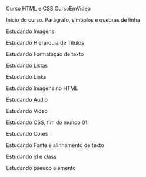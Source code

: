  Curso HTML e CSS CursoEmVideo

Inicio do curso. Parágrafo, símbolos e quebras de linha

Estudando Imagens

Estudando Hierarquia de Títulos

Estudando Formatação de texto

Estudando Listas

Estudando Links

Estudando Imagens no HTML

Estudando Audio

Estudando Vídeo

Estudando CSS, fim do mundo 01

Estudando Cores

Estudando Fonte e alinhamento de texto

Estudando id e class

Estudando pseudo elemento

